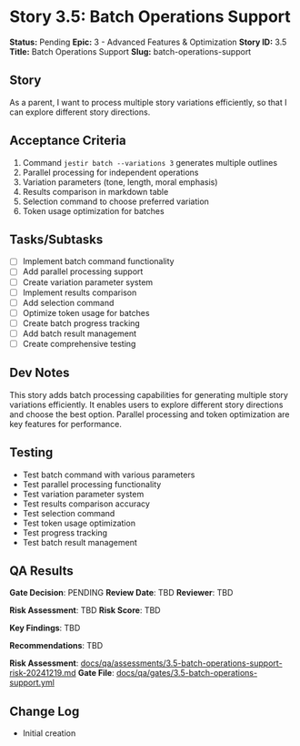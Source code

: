 # Story 3.5: Batch Operations Support

**Status:** Pending
**Epic:** 3 - Advanced Features & Optimization
**Story ID:** 3.5
**Title:** Batch Operations Support
**Slug:** batch-operations-support

## Story

As a parent,
I want to process multiple story variations efficiently,
so that I can explore different story directions.

## Acceptance Criteria

1. Command `jestir batch --variations 3` generates multiple outlines
2. Parallel processing for independent operations
3. Variation parameters (tone, length, moral emphasis)
4. Results comparison in markdown table
5. Selection command to choose preferred variation
6. Token usage optimization for batches

## Tasks/Subtasks

- [ ] Implement batch command functionality
- [ ] Add parallel processing support
- [ ] Create variation parameter system
- [ ] Implement results comparison
- [ ] Add selection command
- [ ] Optimize token usage for batches
- [ ] Create batch progress tracking
- [ ] Add batch result management
- [ ] Create comprehensive testing

## Dev Notes

This story adds batch processing capabilities for generating multiple story variations efficiently. It enables users to explore different story directions and choose the best option. Parallel processing and token optimization are key features for performance.

## Testing

- Test batch command with various parameters
- Test parallel processing functionality
- Test variation parameter system
- Test results comparison accuracy
- Test selection command
- Test token usage optimization
- Test progress tracking
- Test batch result management

## QA Results

**Gate Decision**: PENDING
**Review Date**: TBD
**Reviewer**: TBD

**Risk Assessment**: TBD
**Risk Score**: TBD

**Key Findings**: TBD

**Recommendations**: TBD

**Risk Assessment**: [docs/qa/assessments/3.5-batch-operations-support-risk-20241219.md](docs/qa/assessments/3.5-batch-operations-support-risk-20241219.md)
**Gate File**: [docs/qa/gates/3.5-batch-operations-support.yml](docs/qa/gates/3.5-batch-operations-support.yml)

## Change Log

- Initial creation
